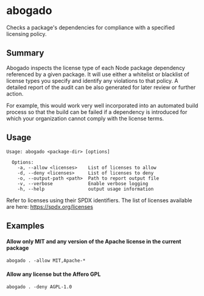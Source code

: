 # abogado
Checks a package's dependencies for compliance with a specified licensing policy.

## Summary
Abogado inspects the license type of each Node package dependency referenced by a given package.  It will use either a whitelist or blacklist of license types you specify and identify any violations to that policy.  A detailed report of the audit can be also generated for later review or further action.

For example, this would work very well incorporated into an automated build process so that the build can be failed if a dependency is introduced for which your organization cannot comply with the license terms.

## Usage
```
Usage: abogado <package-dir> [options]

  Options:
    -a, --allow <licenses>    List of licenses to allow
    -d, --deny <licenses>     List of licenses to deny
    -o, --output-path <path>  Path to report output file
    -v, --verbose             Enable verbose logging
    -h, --help                output usage information
```

Refer to licenses using their SPDX identifiers.  The list of licenses available are here:
https://spdx.org/licenses

## Examples
#### Allow only MIT and any version of the Apache license in the current package
```
abogado . -allow MIT,Apache-*
```

#### Allow any license but the Affero GPL
```
abogado . -deny AGPL-1.0
```
